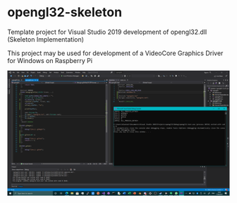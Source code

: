 # opengl32-skeleton
Template project for Visual Studio 2019 development of opengl32.dll (Skeleton Implementation)

This project may be used for development of a VideoCore Graphics Driver for Windows on Raspberry Pi

![glskelworking](https://github.com/TheMindVirus/opengl32-skeleton/blob/main/glskelworking.png)
